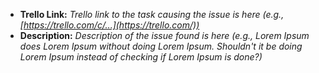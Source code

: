 - **Trello Link:** _Trello link to the task causing the issue is here (e.g., [https://trello.com/c/...](https://trello.com/))_
- **Description:** _Description of the issue found is here (e.g., Lorem Ipsum does Lorem Ipsum without doing Lorem Ipsum. Shouldn't it be doing Lorem Ipsum instead of checking if Lorem Ipsum is done?)_

